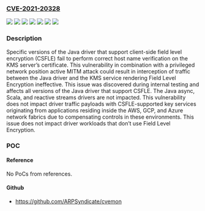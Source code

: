 ### [CVE-2021-20328](https://cve.mitre.org/cgi-bin/cvename.cgi?name=CVE-2021-20328)
![](https://img.shields.io/static/v1?label=Product&message=mongo-java-driver&color=blue)
![](https://img.shields.io/static/v1?label=Product&message=mongodb-driver&color=blue)
![](https://img.shields.io/static/v1?label=Product&message=mongodb-driver-legacy&color=blue)
![](https://img.shields.io/static/v1?label=Product&message=mongodb-driver-sync&color=blue)
![](https://img.shields.io/static/v1?label=Version&message=%3D%204.2.0%20&color=brighgreen)
![](https://img.shields.io/static/v1?label=Version&message=3.11%3C%3D%203.11.2%20&color=brighgreen)
![](https://img.shields.io/static/v1?label=Vulnerability&message=CWE-295%20Improper%20Certificate%20Validation&color=brighgreen)

### Description

Specific versions of the Java driver that support client-side field level encryption (CSFLE) fail to perform correct host name verification on the KMS server’s certificate. This vulnerability in combination with a privileged network position active MITM attack could result in interception of traffic between the Java driver and the KMS service rendering Field Level Encryption ineffective. This issue was discovered during internal testing and affects all versions of the Java driver that support CSFLE. The Java async, Scala, and reactive streams drivers are not impacted. This vulnerability does not impact driver traffic payloads with CSFLE-supported key services originating from applications residing inside the AWS, GCP, and Azure network fabrics due to compensating controls in these environments. This issue does not impact driver workloads that don’t use Field Level Encryption.

### POC

#### Reference
No PoCs from references.

#### Github
- https://github.com/ARPSyndicate/cvemon

